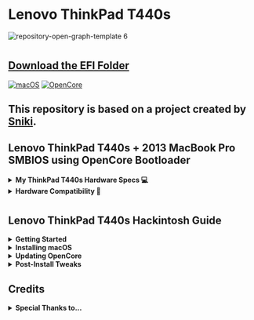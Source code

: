 # Lenovo ThinkPad T440s


![repository-open-graph-template 6](https://user-images.githubusercontent.com/72415505/163413851-bfa3dbd9-6e80-42fb-898e-f0ea461ca311.png)
#
## [Download the EFI Folder](https://github.com/MultimediaLucario/Lenovo-ThinkPad-T440S/releases/)

[![macOS](https://img.shields.io/badge/macOS-Big_Sur_11.6.8-red)](https://www.apple.com/macos/big-sur/)
[![OpenCore](https://img.shields.io/badge/OpenCore-0.8.2-blue)](https://github.com/acidanthera/OpenCorePkg)

## This repository is based on a project created by [Sniki](https://github.com/Sniki).


## Lenovo ThinkPad T440s + 2013 MacBook Pro SMBIOS using OpenCore Bootloader

<details>  
<summary><strong>My ThinkPad T440s Hardware Specs 💻</strong></summary>
</br>

| Model              | Lenovo ThinkPad T440s                                                                               |
|:-------------------|:----------------------------------------------------------------------------------------------------------|
| Processor          | Intel Core i5-4300U (2C, 4T,  1.9GHz / 2.5GHz) vPro (The best compatibility with macOS)                                                              
| Graphics           | Integrated Intel HD Graphics 4400                                                                         |
| Memory             | 12 GB DDR3 (4GB Soldered + 8GB SODIMM DDR3, dual-channel)                                                       |
| Display            | 14" HD (1600x900) TN, non-touch                                                                       |
| Storage            | 1 TB Pioneer SATA SSD + 16 GB mSATA SSD                                                                             |
| Ethernet           | Intel Ethernet                                                         |
| WLAN + Bluetooth   | Intel Wifi 7260ngw + Bluetooth 4.0                                        |
| Camera             | 720p resolution, low light sensitive, fixed focus                                                       |
| Audio support      | HD Audio, Realtek ALC3245 codec, stereo speakers 1Wx2, dual array microphone, combo audio/microphone jack |
| Keyboard           | 6-row, spill-resistant, multimedia Fn keys, LED backlight                                                 |
| Battery            | Internal Li-Polymer 3-cell (68) and External Li-Ion 6-cell (68+)                       |


</details>

</details>

<details>  
<summary><strong>Hardware Compatibility 🧰</strong></summary>
</br>
 
## What works:
- Intel HD Graphics 4400 QE/CI
- Brightness Control
- TouchScreen with Gestures
- Keyboard & Backlit
- TouchPad with Gestures
- Dual Battery Support
- Secure Boot
- FileVault
- Sleep and Wake
- Audio and DisplayPort Audio
- Power Management
- USB Ports
- LAN
- DisplayPort
- VGA
- Wireless and Bluetooth
- SD Card Reader
- Docking Station USB Ports
- Docking Station LAN
- Docking Station DisplayPort
- Docking Station VGA Port
- Docking Station DVI Port
- Docking Station DisplayPort Audio
- [DRM content](https://github.com/acidanthera/OpenCorePkg/releases) 

## What doesn't work:
- FingerPrint Reader



</details>

</details>

#
## Lenovo ThinkPad T440s Hackintosh Guide

<details>  
<summary><strong>Getting Started</strong></summary>
</br>

To start you'll need the following:

- A Lenovo ThinkPad T440s (Obviously)

- A PC with a copy of Windows 10 or higher installed

- 4GB USB Stick

- [Rufus](https://rufus.ie/en/)

 - For USB larger than 16 GB to format in FAT32, use the [Rufus](https://rufus.ie/en/) method.

- A copy of the [EFI](https://github.com/MultimediaLucario/Lenovo-ThinkPad-T440S/releases/) folder

- [macrecovery.py](https://github.com/acidanthera/OpenCorePkg/releases)

- This will require [Python](https://www.microsoft.com/en-us/p/python-39/9p7qfqmjrfp7?activetab=pivot:overviewtab) installed.

</details>

<details>  
<summary><strong>Installing macOS </strong></summary>
</br>

1. To grab legacy installers is super easy, first grab a copy of [OpenCorePkg](https://github.com/acidanthera/OpenCorePkg/releases) and head to /Utilities/macrecovery/. Next copy the folder path for the macrecovery folder. 

<img width="974" alt="file-path 0aea4278" src="https://user-images.githubusercontent.com/72415505/156628158-190cba5d-6114-4972-aa83-f1b14749e34d.png">


#
2. From here, you'll want to open up a Command Prompt and cd into the macrecovery folder that we copied earlier:

cd Paste_Folder_Path

<img width="917" alt="command-prompt 53392eba" src="https://user-images.githubusercontent.com/72415505/156628358-c2692037-80ac-40f9-bb3b-9a424442dafe.png">

#
3. Now run one of the following depending on what version of macOS you want(Note these scripts rely on [Python](https://www.microsoft.com/en-us/p/python-39/9p7qfqmjrfp7?activetab=pivot:overviewtab) support, please install if you haven't already):

 ## Lion (10.7):

python macrecovery.py -b Mac-2E6FAB96566FE58C -m 00000000000F25Y00 download

 ## Lion (10.7) (Alternate Command):

python macrecovery.py -b Mac-C3EC7CD22292981F -m 00000000000F0HM00 download

 ## Mountain Lion (10.8):

python macrecovery.py -b Mac-7DF2A3B5E5D671ED -m 00000000000F65100 download

 ## Mavericks (10.9):

python macrecovery.py -b Mac-F60DEB81FF30ACF6 -m 00000000000FNN100 download

 ## Yosemite (10.10):

python macrecovery.py -b Mac-E43C1C25D4880AD6 -m 00000000000GDVW00 download

 ## El Capitan (10.11):

python macrecovery.py -b Mac-FFE5EF870D7BA81A -m 00000000000GQRX00 download

 ## Sierra (10.12):

python macrecovery.py -b Mac-77F17D7DA9285301 -m 00000000000J0DX00 download

 ## High Sierra (10.13)

python macrecovery.py -b Mac-7BA5B2D9E42DDD94 -m 00000000000J80300 download

 ## High Sierra (10.13) (Alternate Command)
 
python macrecovery.py -b Mac-BE088AF8C5EB4FA2 -m 00000000000J80300 download

 ## Mojave (10.14)

python macrecovery.py -b Mac-7BA5B2DFE22DDD8C -m 00000000000KXPG00 download

 ## Catalina (10.15)

python macrecovery.py -b Mac-00BE6ED71E35EB86 -m 00000000000000000 download

 ## Big Sur (11)

python macrecovery.py -b Mac-42FD25EABCABB274 -m 00000000000000000 download

This will take some time, however once you're finished you should get either BaseSystem or RecoveryImage files:

![macrecovery-after 4c24ba88](https://user-images.githubusercontent.com/72415505/156629881-3d0e18a5-79cf-465e-a054-44b39a77b47f.jpg) <img width="973" alt="basesystem-example 93778929" src="https://user-images.githubusercontent.com/72415505/156629925-77869c1f-19ee-463f-bcc7-cafb2be09866.png">

#
4. Download [Rufus](https://rufus.ie/en/), set the BOOT selection as not bootable, set File System as Large FAT32, click Start, and delete all file autorun in USB Drive partition.

![format-usb-rufus 43feba9e](https://user-images.githubusercontent.com/72415505/156631083-73e33087-d51e-42e4-a804-e93afad7c2ca.png)

#
5. Next, go to the root of this USB drive and create a folder called com.apple.recovery.boot. Then move the downloaded BaseSystem or RecoveryImage files. Please ensure you copy over both the .dmg and .chunklist files to this folder:

<img width="824" alt="com-recovery 805dc41f" src="https://user-images.githubusercontent.com/72415505/156631343-529ca3ee-9e79-4e21-bab1-7305b4ed3df9.png">

#

6. Open up and extract the EFI folder archive you downloaded earlier.


7. Copy the folder named, "EFI," to the root of your USB Drive.

8. Restart your computer.

9. Open the BIOS and disable all the security options. (Security Chip, Intel (R) AT Module Activation, and Computrace Module)

10. Boot via your Flash Drive.

11. Boot the Hackintosh installer.

12. Now open Disk Utility and format your internal or external Hard Drive or SSD as APFS.

13. Install macOS.

14. Your system might reboot during the install.

15. Now after install again boot into your usb drive but now boot into the drive in which you installed macOS to.

16. Download and install [Clover Configurator](https://mackie100projects.altervista.org/download-clover-configurator/).

17. Open [Clover Configurator](https://mackie100projects.altervista.org/download-clover-configurator/) and Mount the EFI partition of the drive you want to boot off of.

18. Now copy my EFI Folder and overwrite it with the one system created.

19. Now try booting macOS without the USB drive.

20. Congratulations, you've successfully hackintoshed your Lenovo ThinkPad T440s.


#


</details>

<details>  
<summary><strong>Updating OpenCore </strong></summary>
</br>

1. Download and install the [OpenCore Updater](https://github.com/mswgen/oc-updater/releases).
2. When the app opens, press Get Started. A dialog will appear asking you to select the EFI directory.
3. Mount the EFI Partition on your drive using [Clover Configurator](https://mackie100projects.altervista.org/download-clover-configurator/).
4. Select your EFI directory. It's usually /Volumes/EFI/EFI. It should have BOOT and OC directories inside.
5. If your OpenCore version is detected, your OpenCore version and list of kexts you are using will be displayed. If your OpenCore version is not detected, you will be asked to select the OpenCore version you are using. Select the version you are using and press Select this version.
6. If you are not using the latest version of OpenCore, the app will ask you to update. Press Update to update OpenCore.
7. The app will start to download OpenCore, kexts, and Binary Data. this might take some time and you might see the spinning beach ball. DO NOT CLOSE THE APP.
8. When the app finishes downloading, it will create a backup of your old EFI and will swap files with the new ones.
9. Then, it will update config.plist. When it's done, it will display that it's done. It will also display the list of not updated kexts, the backup directory, and that OpenCore Vault is disabled(if it was enabled). You need to reboot your computer to see the changes.

</details>

<details>  
<summary><strong>Post-Install Tweaks </strong></summary>
</br>

### Bios
These are the recommended settings to have everything working properly:

**Security Tab**:
- `Security Chip > Security Chip [Disabled]`
- `Anti-Theft > Intel (R) AT Module Activation > Current Setting [Disabled]`
- `Anti-Theft > Computrace > Computrace Module Activation > Current Setting [Disabled]`

**Note**: These laptops do have whitelist which doesn't allow you to use other Card than the Intel AC7260.
In order to use a different / supported card, you need to mod your bios (remove whitelist) or downgrade to Bios v2.36
- Bios v2.36 doesn't have whitelist so downgrading allows you to use any wireless card that you want.


### Secure Boot
Users with `1366x768` or `1600x900` displays can go ahead and enable secure boot and enjoy it.
Users with upgraded displays to `1080p` or native `1080p` displays will have garbled screen if CSM is disabled in BIOS (which can't be left enabled if Secure Boot enabled)
In order to fix this problem we need to patch `Display-EDID`.

### Patching Display EDID [WIP]

First we need to download these three Applications: [Hackintool](https://github.com/headkaze/Hackintool/releases), [AWEDIDEditor](https://www.analogway.com/files/uploads/produit/download/en/aw_edideditor_setup_2_00_13_macos.zip) and [HexFiend](https://github.com/HexFiend/HexFiend/releases)

- Open Hackintool and go to the `Displays` tab and click the Export icon/button on the bottom-right side.
- On desktop, you will see some new files appeared, now open the `EDID-***-****-orig.bin` file with AWEDIDEditor
- Go to `Detailed Data` tab and change `H. Sync Width:` value to `100`.
- Save the EDID as `Patched-EDID` or whatever name you like just to know which one is the patched one
- Open the `Patched-EDID` with HexFiend and make sure you expand it so it contains 8 columns of code bytes.
- Copy the 128 bytes code and paste it into: `EFI>OC>Config.plist>DeviceProperties>PciRoot(0x0)/Pci(0x2,0x0)>AAPL00,override-no-connect`
- Save the config.plist file and reboot, Enjoy Secure Boot without garbled screen.


### Non TouchScreen Displays
If your Lenovo ThinkPad T440s doesn't have a TouchScreen display, it is required for you to disable the kext responsible for TouchScreen.
Go to `EFI/OC/Config.plist > Kernel > Add >` and disable the 4 following kexts:
- `VoodooI2CServices.kext - Enabled = No`
- `VoodooGPIO.kext - Enabled = No`
- `VoodooI2C.kext - Enabled = No`
- `VoodooI2CHID.kext - Enabled = No`

### TouchPad
Most of the users have probably already upgraded to a Lenovo ThinkPad T450s Touchpad (the one with Physical Buttons) and this one does work natively, no need to touch anything.
For you users that have the standard Touchpad that came with this laptop, you have to do some changes as VoodooRMI doesn't seem to work very well with them.

Go to `EFI/OC/Config.plist > Kernel > Add` and disable the VoodooRMI kexts:
- `VoodooRMI.kext - Enabled = No`
- `VoodooRMI.kext/Contents/PlugIns/RMISMBus.kext - Enabled = No`
- `VoodooRMI.kext/Contents/PlugIns/VoodooTrackpoint.kext - Enabled = No`
- `VoodooRMI.kext/Contents/PlugIns/VoodooInput.kext - Enabled = No`

Once done, enable the VoodooPS2Controller kexts for Touchpad:

- `VoodooPS2Controller.kext/Contents/PlugIns/VoodooInput.kext - Enabled = Yes`
- `VoodooPS2Controller.kext/Contents/PlugIns/VoodooPS2Trackpad.kext - Enabled = Yes`
- `VoodooPS2Controller.kext/Contents/PlugIns/VoodooPS2Mouse.kext - Enabled = Yes`

Now enable the `SSDT-TPD.aml` for Touchpad to work with VoodooPS2:  
- `EFI/OC/Config.plist > ACPI > Add > SSDT-TPD.aml > Enabled = Yes`

### YogaSMC
To have working Keyboard Function Keys (Fn) and Fan reading etc, you need to install the YogaSMCPane and the YogaSMC App.
YogaSMC.kext is already included in the EFI so when yo go to releases tab, you download the **YogaSMC-App-release.dmg**
- https://github.com/zhen-zen/YogaSMC


### Audio
ALCPlugFIx is required to fix static noise on headphones, however Black-Dragon74 released a Swift version that doesn't require `hda-verb`, `alc-verb` or `CodecCommander` kext. the `ALCPlugFix.zip` is included in the Tools folder.

**Installation**:
- Extract ALCPlugFix zip into desktop
- Open terminal and type following commands one by one on the listed order:
- `sudo spctl --master-disable`
- `sudo mkdir /usr/local/bin/`
- `cd desktop/ALCPlugFix`
- `sudo cp -R ALC3232.plist /usr/local/bin/`
- `./install.sh`
- Now the installer will ask you to drop the `ALC3232.plist` into the terminal window.
- Open a new finder window and press `Shift + Cmd(Alt) + G` to open a new `go to folder:` window
- Now type: `/usr/local/bin/`
- Drag the `ALC3232.plist` from the `/usr/local/bin` folder into the terminal window and press enter.
- Done


### Wireless and Bluetooth

#### Intel AC7260
Users with Intel AC7260 cards can enjoy out of the box support for both Wireless and Bluetooth.
Keep in mind that Airportitlwm/itlwm is still in early development and only `N` speeds are supported.

#### DW1560 & DW1830
Users with one of these two cards first need to disable the intel kexts:

- `EFI/OC/Config.plist > Kernel > Add > Airportitlwm > Enabled = No`
- `EFI/OC/Config.plist > Kernel > Add > IntelBluetoothInjector > Enabled = No`
- `EFI/OC/Config.plist > Kernel > Add > IntelBluetoothFirmware > Enabled = No`

Then enable the corresponding kexts for those two cards:

- `EFI/OC/Config.plist > Kernel > Add > AirportBrcmFixup > Enabled = Yes`
- `EFI/OC/Config.plist > Kernel > Add > AirPortBrcm4360_Injector > Enabled = Yes`
- `EFI/OC/Config.plist > Kernel > Add > BrcmBluetoothInjector > Enabled = Yes`
- `EFI/OC/Config.plist > Kernel > Add > BrcmFirmwareData > Enabled = Yes`
- `EFI/OC/Config.plist > Kernel > Add > BrcmPatchRAM3 > Enabled = Yes`

#### DW1820A
This card uses the same kexts as DW1560, DW1830 but needs this additional injector:
- `EFI/OC/Config.plist > Kernel > Add > AirPortBrcmNIC_Injector > Enabled = Yes`

We also need to disable `pci-aspm-default` to fix system freezes caused from this card:
Go into `EFI/OC/Config.plist > DeviceProperties >` and rename / uncomment:
- `#PciRoot(0x0)/Pci(0x1C,0x1)/Pci(0x0,0x0)` to `PciRoot(0x0)/Pci(0x1C,0x1)/Pci(0x0,0x0)` and the device property:
- `#pci-aspm-default` to `pci-aspm-default`

#### BCM4360NG
This card is the best one you can find for the moment, it is the same as the Apple BCM94360CS2 which works natively but it does have a standard NGFF form factor.

#### BCM94360CS2
This is the native Apple Wireless and Bluetooth card that can be found on MacBookPro(s).
In order to fit this one you will have to buy the NGFF adapter and the extending cable module.
There is not enough room to fit the full height so you will be required to place it somewhere else.

#### Country Code for Wireless Cards
Some countries have different 5GHz bands and may not be supported for some, the default one is set as US.
You can specify other country codes like: **US**, **CN**, **#a**, etc by going into:
- `EFI/OC/Config.plist > DeviceProperties > Add > PciRoot(0x0)/Pci(0x1C,0x1)/Pci(0x0,0x0)` and rename/uncomment:
- `#country-code` to `country-code` and set the desired value (**#a** is the preset value, replace with the country code that you need)

</details>

## Credits

<details>  
<summary><strong>Special Thanks to...</strong></summary>
</br>

- [zhen-zen](https://github.com/zhen-zen) for **YogaSMC** and **BrightnessKeys**
- [benbender](https://github.com/benbender) for **SSDT-BATX**, **Touchscreen Gestures** and **ACPI refinements**
- [Sniki](https://github.com/Sniki) for creating the original OC EFI files to make this hackintosh project possible.

